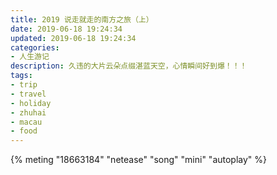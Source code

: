 ```yaml
---
title: 2019 说走就走的南方之旅（上）
date: 2019-06-18 19:24:34
updated: 2019-06-18 19:24:34
categories:
- 人生游记
description: 久违的大片云朵点缀湛蓝天空，心情瞬间好到爆！！！
tags:
- trip
- travel
- holiday
- zhuhai
- macau
- food
---
```


{% meting "18663184" "netease" "song" "mini" "autoplay" %}